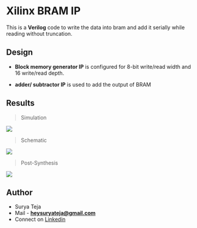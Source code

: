# Xilinx BRAM IP

This is a **Verilog** code to write the data into bram and add it serially while reading without truncation.

## Design

* **Block memory generator IP** is configured for 8-bit write/read width and 16 write/read depth.

* **adder/ subtractor IP** is used to add the output of BRAM

## Results

>Simulation

![](https://github.com/TheSuryaTeja/Verilog/blob/master/Bram/Images/simulation.PNG?raw=true)

>Schematic

![](https://github.com/TheSuryaTeja/Verilog/blob/master/Bram/Images/schematic.PNG?raw=true)

>Post-Synthesis

![](https://github.com/TheSuryaTeja/Verilog/blob/master/Bram/Images/post-synth.PNG?raw=true)


## Author
* Surya Teja 
* Mail - **heysuryateja@gmail.com**
* Connect on [Linkedin](https://www.linkedin.com/in/suryateja2000/)